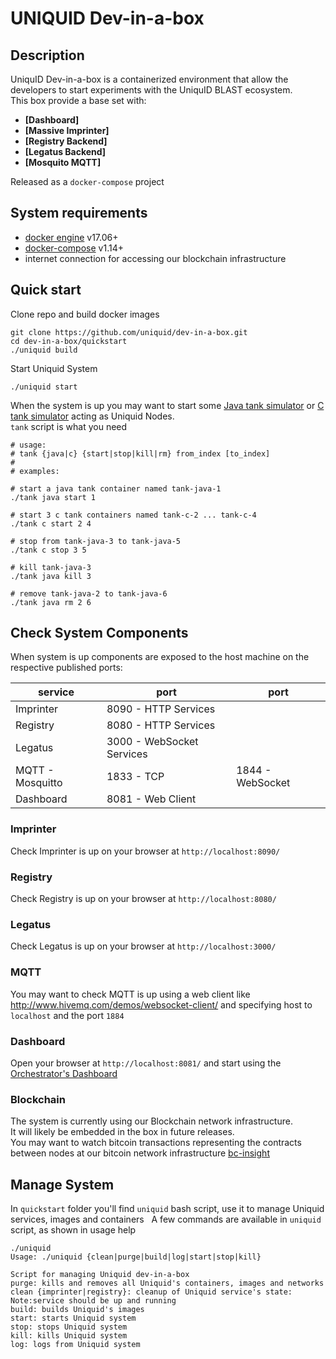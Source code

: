 UNIQUID  Dev-in-a-box
=====================
Description
------------


UniquID Dev-in-a-box is a containerized environment that allow the developers to start experiments with the UniquID BLAST ecosystem.    
This box provide a base set with:

* **[Dashboard]**
* **[Massive Imprinter]**
* **[Registry Backend]**
* **[Legatus Backend]**
* **[Mosquito MQTT]**

Released as a `docker-compose` project

System requirements
-------------------
- [docker engine](https://docs.docker.com/engine/installation/) v17.06+
- [docker-compose](https://docs.docker.com/compose/install/) v1.14+
- internet connection for accessing our blockchain infrastructure

Quick start
-----------

Clone repo and build docker images
```
git clone https://github.com/uniquid/dev-in-a-box.git
cd dev-in-a-box/quickstart
./uniquid build
```

Start Uniquid System
```
./uniquid start
```

When the system is up you may want to start some [Java tank simulator](https://github.com/uniquid/tank-java) or [C tank simulator](https://github.com/uniquid/tank-c) acting as Uniquid Nodes.   
`tank` script is what you need
```
# usage:
# tank {java|c} {start|stop|kill|rm} from_index [to_index]
#
# examples:

# start a java tank container named tank-java-1
./tank java start 1

# start 3 c tank containers named tank-c-2 ... tank-c-4
./tank c start 2 4

# stop from tank-java-3 to tank-java-5
./tank c stop 3 5

# kill tank-java-3
./tank java kill 3

# remove tank-java-2 to tank-java-6
./tank java rm 2 6
```

Check System Components
-----------------------
When system is up components are exposed to the host machine on the respective published ports:

| service          | port                      | port             |
|------------------|---------------------------|------------------|
| Imprinter        | 8090 - HTTP Services      |                  |
| Registry         | 8080 - HTTP Services      |                  |
| Legatus          | 3000 - WebSocket Services |                  |
| MQTT - Mosquitto | 1833 - TCP                | 1844 - WebSocket |
| Dashboard        | 8081 - Web Client         |                  |

### Imprinter
Check Imprinter is up on your browser at `http://localhost:8090/`

### Registry
Check Registry is up on your browser at `http://localhost:8080/`

### Legatus
Check Legatus is up on your browser at `http://localhost:3000/`

### MQTT
You may want to check MQTT is up using a web client like http://www.hivemq.com/demos/websocket-client/ and specifying host to `localhost` and the port `1884`

### Dashboard
Open your browser at `http://localhost:8081/` and start using the [Orchestrator's Dashboard](https://github.com/uniquid/orchestrator)

### Blockchain
The system is currently using our Blockchain network infrastructure.    
It will likely be embedded in the box in future releases.    
You may want to watch bitcoin transactions representing the contracts between nodes at our bitcoin network infrastructure  [bc-insight](http://52.167.211.151:3001/insight)

Manage System
-------------
In `quickstart` folder you'll find `uniquid` bash script, use it to manage Uniquid services, images and containers   
A few commands are available in `uniquid` script, as shown in usage help
```
./uniquid
Usage: ./uniquid {clean|purge|build|log|start|stop|kill}

Script for managing Uniquid dev-in-a-box
purge: kills and removes all Uniquid's containers, images and networks
clean {imprinter|registry}: cleanup of Uniquid service's state: Note:service should be up and running
build: builds Uniquid's images
start: starts Uniquid system
stop: stops Uniquid system
kill: kills Uniquid system
log: logs from Uniquid system
```
